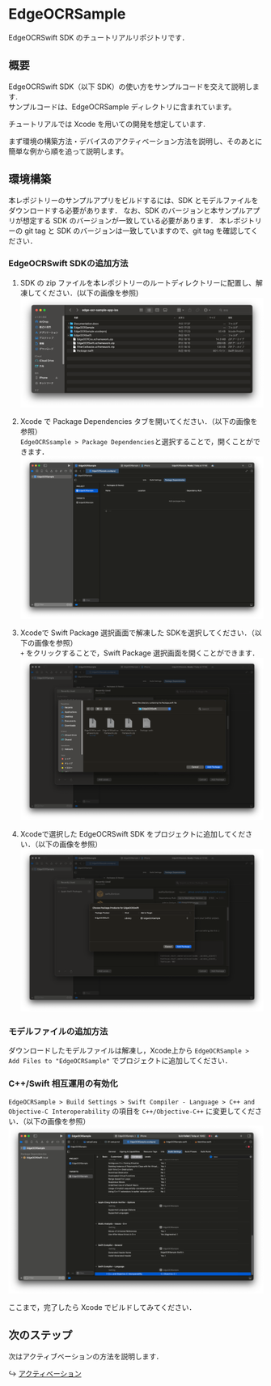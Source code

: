 # EdgeOCRSample
EdgeOCRSwift SDK のチュートリアルリポジトリです．


## 概要
EdgeOCRSwift SDK（以下 SDK）の使い方をサンプルコードを交えて説明します.  
サンプルコードは、EdgeOCRSample ディレクトリに含まれています。

チュートリアルでは Xcode を用いての開発を想定しています.

まず環境の構築方法・デバイスのアクティベーション方法を説明し、そのあとに簡単な例から順を追って説明します。


## 環境構築
本レポジトリーのサンプルアプリをビルドするには、SDK とモデルファイルをダウンロードする必要があります．
なお、SDK のバージョンと本サンプルアプリが想定する SDK のバージョンが一致している必要があります．
本レポジトリーの git tag と SDK のバージョンは一致していますので、git tag を確認してください．

### EdgeOCRSwift SDKの追加方法
1. SDK の zip ファイルを本レポジトリーのルートディレクトリーに配置し、解凍してください．(以下の画像を参照)
![SDKの追加](imgs/01-setup/setup0.png)

1. Xcode で Package Dependencies タブを開いてください．（以下の画像を参照）  
`EdgeOCRSsample > Package Dependencies`と選択することで，開くことができます．
![SDKの追加](imgs/01-setup/setup1.png)

1. Xcodeで Swift Package 選択画面で解凍した SDKを選択してください．（以下の画像を参照）  
`+` をクリックすることで，Swift Package 選択画面を開くことができます．
![SDKの追加](imgs/01-setup/setup2.png)

1. Xcodeで選択した EdgeOCRSwift SDK をプロジェクトに追加してください．（以下の画像を参照）
![SDKの追加](imgs/01-setup/setup3.png)


### モデルファイルの追加方法
ダウンロードしたモデルファイルは解凍し，Xcode上から `EdgeOCRSample > Add Files to "EdgeOCRSample"` でプロジェクトに追加してください．

### C++/Swift 相互運用の有効化
`EdgeOCRSample > Build Settings > Swift Compiler - Language > C++ and Objective-C Interoperability` の項目を `C++/Objective-C++` に変更してください．（以下の画像を参照）
![SDKの追加](imgs/01-setup/setup4.png)

ここまで，完了したら Xcode でビルドしてみてください．


## 次のステップ
次はアクティブベーションの方法を説明します．

↪️ [アクティベーション](02-activation.md)
